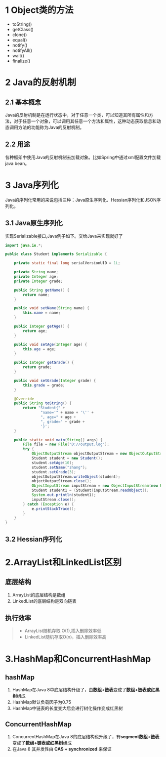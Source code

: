
# 1 Object类的方法
 - toString()
 - getClass()
 - clone()
 - equal()
 - notify()
 - notifyAll()
 - wait()
 - finalize()

# 2 Java的反射机制
## 2.1 基本概念
Java的反射机制是在运行状态中，对于任意一个类，可以知道其所有属性和方法，对于任意一个对象，可以调用其任意一个方法和属性，这种动态获取信息和动态调用方法的功能称为Java的反射机制。
## 2.2 用途
各种框架中使用Java的反射机制去加载对象。比如Spring中通过xml配置文件加载java bean。

# 3 Java序列化
Java的序列化常用的来说包括三种：Java原生序列化、Hessian序列化和JSON序列化。
## 3.1 Java原生序列化
实现Serializable接口,Java例子如下。交给Java来实现就好了

```java
import java.io.*;

public class Student implements Serializable {

    private static final long serialVersionUID = 1L;

    private String name;
    private Integer age;
    private Integer grade;

    public String getName() {
        return name;
    }

    public void setName(String name) {
        this.name = name;
    }

    public Integer getAge() {
        return age;
    }

    public void setAge(Integer age) {
        this.age = age;
    }

    public Integer getGrade() {
        return grade;
    }

    public void setGrade(Integer grade) {
        this.grade = grade;
    }

    @Override
    public String toString() {
        return "Student{" +
                "name='" + name + '\'' +
                ", age=" + age +
                ", grade=" + grade +
                '}';
    }

    public static void main(String[] args) {
        File file = new File("D://output.log");
        try {
            ObjectOutputStream objectOutputStream = new ObjectOutputStream(new FileOutputStream(file));
            Student student = new Student();
            student.setAge(10);
            student.setName("zhang");
            student.setGrade(3);
            objectOutputStream.writeObject(student);
            objectOutputStream.close();
            ObjectInputStream inputStream = new ObjectInputStream(new FileInputStream(file));
            Student student1 = (Student)inputStream.readObject();
            System.out.println(student1);
            inputStream.close();
        } catch (Exception e) {
            e.printStackTrace();
        }
    }
}
```

## 3.2 Hessian序列化

# 2.ArrayList和LinkedList区别

## 底层结构

 1. ArrayList的底层结构是数组
 2. LinkedList的底层结构是双向链表

## 执行效率

>* ArrayList随机存取 O(1),插入删除效率低
>* LinkedList随机存取O(n)，插入删除效率高

# 3.HashMap和ConcurrentHashMap
## hashMap

 1. HashMap在Java 8中底层结构升级了，由**数组+链表**变成了**数组+链表或红黑树**组成
 2. HashMap默认负载因子为0.75
 3. HashMap中链表的长度变大后会进行树化操作变成红黑树

## ConcurrentHashMap

 1. ConcurrentHashMap在Java 8的底层结构也升级了，有**segment数组+链表**变成了**数组+链表或红黑树**组成
 2. 在Java 8 其并发性由 **CAS + synchronized** 来保证